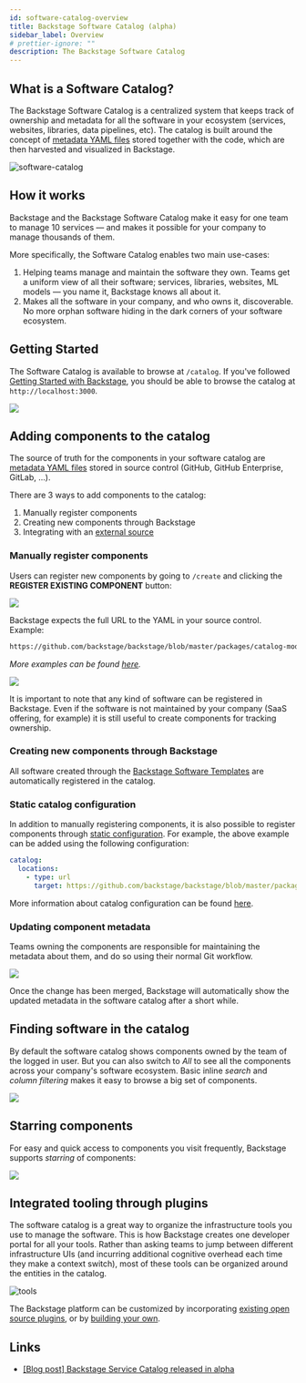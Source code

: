 ```yaml
---
id: software-catalog-overview
title: Backstage Software Catalog (alpha)
sidebar_label: Overview
# prettier-ignore: ""
description: The Backstage Software Catalog
---
```


## What is a Software Catalog?

The Backstage Software Catalog is a centralized system that keeps track of
ownership and metadata for all the software in your ecosystem (services,
websites, libraries, data pipelines, etc). The catalog is built around the
concept of [metadata YAML files](descriptor-format.md) stored together with the
code, which are then harvested and visualized in Backstage.

![software-catalog](https://backstage.io/blog/assets/6/header.png)

## How it works

Backstage and the Backstage Software Catalog make it easy for one team to manage
10 services — and makes it possible for your company to manage thousands of
them.

More specifically, the Software Catalog enables two main use-cases:

1. Helping teams manage and maintain the software they own. Teams get a uniform
   view of all their software; services, libraries, websites, ML models — you
   name it, Backstage knows all about it.
2. Makes all the software in your company, and who owns it, discoverable. No
   more orphan software hiding in the dark corners of your software ecosystem.

## Getting Started

The Software Catalog is available to browse at `/catalog`. If you've followed
[Getting Started with Backstage](../../getting-started), you should be able to
browse the catalog at `http://localhost:3000`.

![](../../assets/software-catalog/software-catalog-home.png)

## Adding components to the catalog

The source of truth for the components in your software catalog are
[metadata YAML files](descriptor-format.md) stored in source control (GitHub,
GitHub Enterprise, GitLab, ...).

There are 3 ways to add components to the catalog:

1. Manually register components
2. Creating new components through Backstage
3. Integrating with an [external source](external-integrations.md)

### Manually register components

Users can register new components by going to `/create` and clicking the
**REGISTER EXISTING COMPONENT** button:

![](../../assets/software-catalog/bsc-register-1.png)

Backstage expects the full URL to the YAML in your source control. Example:

```bash
https://github.com/backstage/backstage/blob/master/packages/catalog-model/examples/components/artist-lookup-component.yaml
```

_More examples can be found
[here](https://github.com/backstage/backstage/tree/master/packages/catalog-model/examples)._

![](../../assets/software-catalog/bsc-register-2.png)

It is important to note that any kind of software can be registered in
Backstage. Even if the software is not maintained by your company (SaaS
offering, for example) it is still useful to create components for tracking
ownership.

### Creating new components through Backstage

All software created through the
[Backstage Software Templates](../software-templates/index.md) are automatically
registered in the catalog.

### Static catalog configuration

In addition to manually registering components, it is also possible to register
components through [static configuration](../../conf/index.md). For example, the
above example can be added using the following configuration:

```yaml
catalog:
  locations:
    - type: url
      target: https://github.com/backstage/backstage/blob/master/packages/catalog-model/examples/components/artist-lookup-component.yaml
```

More information about catalog configuration can be found
[here](configuration.md).

### Updating component metadata

Teams owning the components are responsible for maintaining the metadata about
them, and do so using their normal Git workflow.

![](../../assets/software-catalog/bsc-edit.png)

Once the change has been merged, Backstage will automatically show the updated
metadata in the software catalog after a short while.

## Finding software in the catalog

By default the software catalog shows components owned by the team of the logged
in user. But you can also switch to _All_ to see all the components across your
company's software ecosystem. Basic inline _search_ and _column filtering_ makes
it easy to browse a big set of components.

![](../../assets/software-catalog/bsc-search.png)

## Starring components

For easy and quick access to components you visit frequently, Backstage supports
_starring_ of components:

![](../../assets/software-catalog/bsc-starred.png)

## Integrated tooling through plugins

The software catalog is a great way to organize the infrastructure tools you use
to manage the software. This is how Backstage creates one developer portal for
all your tools. Rather than asking teams to jump between different
infrastructure UIs (and incurring additional cognitive overhead each time they
make a context switch), most of these tools can be organized around the entities
in the catalog.

![tools](https://backstage.io/blog/assets/20-05-20/tabs.png)

The Backstage platform can be customized by incorporating
[existing open source plugins](https://github.com/backstage/backstage/tree/master/plugins),
or by [building your own](../../plugins/index.md).

## Links

- [[Blog post] Backstage Service Catalog released in alpha](https://backstage.io/blog/2020/06/22/backstage-service-catalog-alpha)

